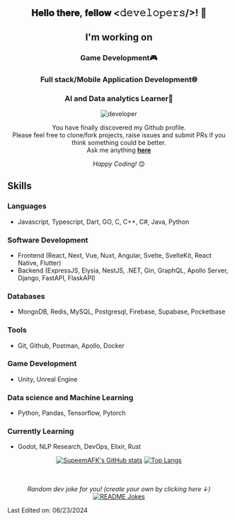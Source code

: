 <div align="center">
<h2> 𝐇𝐞𝐥𝐥𝐨 𝐭𝐡𝐞𝐫𝐞, 𝐟𝐞𝐥𝐥𝐨𝐰 <𝚍𝚎𝚟𝚎𝚕𝚘𝚙𝚎𝚛𝚜/>! 👋</h2>
 <h2>I'm working on</h3>
 <h3> Game Development🎮</h5>
 <h3> Full stack/Mobile Application Development🌐</h5>
 <h3>AI and Data analytics Learner🤖</h5>
</div>

<div align="center" width="50">
<img src="https://i.pinimg.com/originals/e4/26/70/e426702edf874b181aced1e2fa5c6cde.gif" alt="developer" />

</div>

<div align="center">

You have finally discovered my Github profile. <br>
Please feel free to clone/fork projects, raise issues and submit PRs if you think something could be better. <br>
Ask me anything <a href="https://github.com/SupeemAFK/SupeemAFK/issues/new"><b>here</b></a><br>

<i>Happy Coding!</i> 😊

</div>

## Skills
### Languages
- Javascript, Typescript, Dart, GO, C, C++, C#, Java, Python

### Software Development
- Frontend (React, Next, Vue, Nuxt, Angular, Svelte, SvelteKit, React Native, Flutter)
- Backend (ExpressJS, Elysia, NestJS, .NET, Gin, GraphQL, Apollo Server, Django, FastAPI, FlaskAPI)
  
### Databases
- MongoDB, Redis, MySQL, Postgresql, Firebase, Supabase, Pocketbase

### Tools
- Git, Github, Postman, Apollo, Docker

### Game Development
- Unity, Unreal Engine

### Data science and Machine Learning
- Python, Pandas, Tensorflow, Pytorch

### Currently Learning
- Godot, NLP Research, DevOps, Elixir, Rust

<div align="center">

[![SupeemAFK's GitHub stats](https://github-readme-stats.vercel.app/api?username=SupeemAFK&theme=midnight-purple)](https://github.com/SupeemAFK/github-readme-stats)
[![Top Langs](https://github-readme-stats.vercel.app/api/top-langs/?username=SupeemAFK&layout=donut&theme=midnight-purple&hide=jupyter%20notebook)](https://github.com/anuraghazra/github-readme-stats)

</br>
</br>
<i>Random dev joke for you! (create your own by clicking here ↓)</i><br>
<a href="https://readme-jokes.vercel.app"><img align="center" src="https://readme-jokes.vercel.app/api" alt="README Jokes"></a>


</div>

Last Edited on: 06/23/2024
